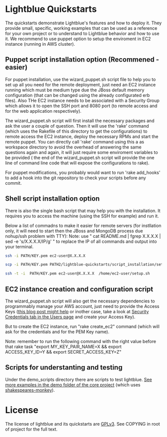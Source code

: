 Lightblue Quickstarts
=====================

The quickstarts demonstrate Lightblue's features and how to deploy it. They provide small, specific, working examples that can be used as a reference for your own project or to understand to Lightblue behavior and how to use it. We recommend to use puppet option to setup the enviroment in EC2 instance (running in AWS cluster).


Puppet script installation option (Recommened - easier)
-------------------------------------------------------

For puppet installation, use the wizard\_puppet.sh script file to help you to set up all you need for the remote deployment, just need an EC2 instance running which must be medium type due the JBoss default memory configuration (that can be changed using the already configurated erb files). Also THe EC2 instance needs to be associated with a Security Group which allows it to open the SSH port and 8080 port (to remote access and for the web application respectively). 

The wizard\_puppet.sh script will first install the necessary packages and ask the user a couple of question. Then it will  use the 'rake' command (which uses the Rakefile of this directory to get the configurations) to remote access the EC2 instance, deploy the necessary RPMs and start the remote puppet. You can directly call 'rake' command using this a as workspace directory to avoid the overhead of answering the same questions again and again, it will just require some enviroment variables to be provided ( the end of the  wizard\_puppet.sh script will provide the one line of command line code that will expose the configurations to rake).

For puppet modifications, you probably would want to run 'rake add\_hooks' to add a hook into the git repository to check your scripts before any commit.


Shell script installation option 
--------------------------------

There is also the single bash script that may help you with the installation. It requires you to access the machine (using the SSH for example) and run it.

Below a list of commadns to make it easier for remote servers (for instllation only, it will need to start then the JBoss and MongoDB process due nohup/ssh problem with TTY):
Note: use " cat README.md | fgrep X.X.X.X | sed -e 's/X\.X\.X\.X/IP/g' " to replace the IP of all commands and output into your terminal.

```Bash
ssh -i PATH/KEY.pem ec2-user@X.X.X.X
```
```Bash
scp -i PATH/KEY.pem PATH2/lightblue-quickstarts/script_installation/setup.sh ec2-user@X.X.X.X:/home/ec2-user
```
```Bash
ssh -t -i  PATH/KEY.pem ec2-user@X.X.X.X  /home/ec2-user/setup.sh
```


EC2 instance creation and configuration script
----------------------------------------------

The wizard\_puppet.sh script will also get the necessary dependencies to programmably manage your AWS account, just need to provide the Access Keys ([this blog post might help](http://www.cloudberrylab.com/blog/how-to-find-your-aws-access-key-id-and-secret-access-key-and-register-with-cloudberry-s3-explorer/) or inother case, take a look at [Security Credentials tab in the Users page](https://console.aws.amazon.com/iam/home?#users) and create your Access Key).

But to create the EC2 instance, run "rake create\_ec2" command (which will ask for the credentials and for the PEM Key name).

Note: remember to run the following command with the right value before that rake task "export MY\_KEY\_PAIR\_NAME=X  && export ACCESS\_KEY\_ID=Y  && export SECRET\_ACCESS\_KEY=Z"


Scripts for understanting and testing
-------------------------------------

Under the demo\_scripts directory there are scripts to test lightblue. [See more examples in the demo folder of the core project](https://github.com/lightblue-platform/lightblue/tree/master/docs/demo) (which uses [shakespeares-monkey](https://github.com/lightblue-platform/shakespeares-monkey)).


# License

The license of lightblue and its quickstarts are [GPLv3](https://www.gnu.org/licenses/gpl.html).  See COPYING in root of project for the full text.

